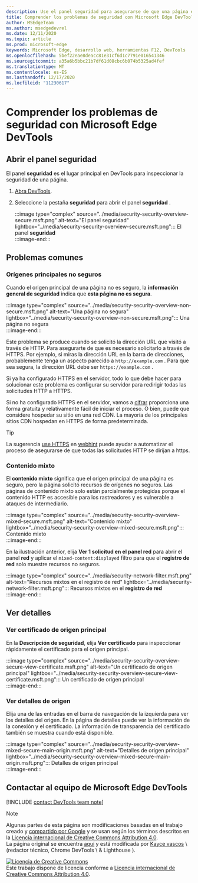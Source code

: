 ```yaml
---
description: Use el panel seguridad para asegurarse de que una página está totalmente protegida por HTTPS.
title: Comprender los problemas de seguridad con Microsoft Edge DevTools
author: MSEdgeTeam
ms.author: msedgedevrel
ms.date: 12/11/2020
ms.topic: article
ms.prod: microsoft-edge
keywords: Microsoft Edge, desarrollo web, herramientas F12, DevTools
ms.openlocfilehash: 5bef22eae8deacc81e31cf6d1c7791e016541346
ms.sourcegitcommit: a35a6b5bbc21b7df61d08cbc6b074b5325ad4fef
ms.translationtype: MT
ms.contentlocale: es-ES
ms.lasthandoff: 12/17/2020
ms.locfileid: "11230617"
---
```

<!-- Copyright Kayce Basques 

   Licensed under the Apache License, Version 2.0 (the "License");
   you may not use this file except in compliance with the License.
   You may obtain a copy of the License at

       https://www.apache.org/licenses/LICENSE-2.0

   Unless required by applicable law or agreed to in writing, software
   distributed under the License is distributed on an "AS IS" BASIS,
   WITHOUT WARRANTIES OR CONDITIONS OF ANY KIND, either express or implied.
   See the License for the specific language governing permissions and
   limitations under the License.  -->  

# Comprender los problemas de seguridad con Microsoft Edge DevTools  

  

<!--Use the **Security** Panel in [Microsoft Edge DevTools][MicrosoftEdgeDevTools] to make sure HTTPS is properly implemented on a page.  Navigate to **Why HTTPS Matters** to learn why every website should be protected with HTTPS, even sites that do not handle sensitive user data.  -->  

<!--todo: add section when why-https is available -->  

## Abrir el panel seguridad  

El panel **seguridad** es el lugar principal en DevTools para inspeccionar la seguridad de una página.  

1.  [Abra DevTools][DevToolsOpen].  
1.  Seleccione la pestaña **seguridad** para abrir el panel **seguridad** .  
    
    :::image type="complex" source="../media/security-security-overview-secure.msft.png" alt-text="El panel seguridad" lightbox="../media/security-security-overview-secure.msft.png":::
       El panel **seguridad**  
    :::image-end:::  
    
## Problemas comunes  

### Orígenes principales no seguros  

Cuando el origen principal de una página no es seguro, la **información general de seguridad** indica que **esta página no es segura**.  

:::image type="complex" source="../media/security-security-overview-non-secure.msft.png" alt-text="Una página no segura" lightbox="../media/security-security-overview-non-secure.msft.png":::
   Una página no segura  
:::image-end:::  

Este problema se produce cuando se solicitó la dirección URL que visitó a través de HTTP.  Para asegurarte de que es necesario solicitarlo a través de HTTPS.  Por ejemplo, si miras la dirección URL en la barra de direcciones, probablemente tenga un aspecto parecido a `http://example.com` .  Para que sea segura, la dirección URL debe ser `https://example.com` .  

Si ya ha configurado HTTPS en el servidor, todo lo que debe hacer para solucionar este problema es configurar su servidor para redirigir todas las solicitudes HTTP a HTTPS.  

Si no ha configurado HTTPS en el servidor, vamos a [cifrar][LetsEncrypt] proporciona una forma gratuita y relativamente fácil de iniciar el proceso.  O bien, puede que considere hospedar su sitio en una red CDN.  La mayoría de los principales sitios CDN hospedan en HTTPS de forma predeterminada.  

> [!TIP]
> La sugerencia [use HTTPS][WebhintUseHttps] en [webhint][Webhint] puede ayudar a automatizar el proceso de asegurarse de que todas las solicitudes HTTP se dirijan a https.  

### Contenido mixto  

El **contenido mixto** significa que el origen principal de una página es seguro, pero la página solicitó recursos de orígenes no seguros.  Las páginas de contenido mixto solo están parcialmente protegidas porque el contenido HTTP es accesible para los rastreadores y es vulnerable a ataques de intermediario.  

:::image type="complex" source="../media/security-security-overview-mixed-secure.msft.png" alt-text="Contenido mixto" lightbox="../media/security-security-overview-mixed-secure.msft.png":::
   Contenido mixto  
:::image-end:::  

En la ilustración anterior, elija **Ver 1 solicitud en el panel red** para abrir el panel **red** y aplicar el `mixed-content:displayed` filtro para que el **registro de red** solo muestre recursos no seguros.  

:::image type="complex" source="../media/security-network-filter.msft.png" alt-text="Recursos mixtos en el registro de red" lightbox="../media/security-network-filter.msft.png":::
   Recursos mixtos en el **registro de red**  
:::image-end:::  

## Ver detalles  

### Ver certificado de origen principal  

En la **Descripción de seguridad**, elija **Ver certificado** para inspeccionar rápidamente el certificado para el origen principal.  

:::image type="complex" source="../media/security-security-overview-secure-view-certificate.msft.png" alt-text="Un certificado de origen principal" lightbox="../media/security-security-overview-secure-view-certificate.msft.png":::
   Un certificado de origen principal  
:::image-end:::  

### Ver detalles de origen  

Elija una de las entradas en el barra de navegación de la izquierda para ver los detalles del origen.  En la página de detalles puede ver la información de la conexión y el certificado.  La información de transparencia del certificado también se muestra cuando está disponible.  

:::image type="complex" source="../media/security-security-overview-mixed-secure-main-origin.msft.png" alt-text="Detalles de origen principal" lightbox="../media/security-security-overview-mixed-secure-main-origin.msft.png":::
   Detalles de origen principal  
:::image-end:::  

## Contactar al equipo de Microsoft Edge DevTools  

[!INCLUDE [contact DevTools team note](../includes/contact-devtools-team-note.md)]  

<!-- links -->  

[MicrosoftEdgeDevTools]: ../../devtools-guide-chromium/index.md "Herramientas para desarrolladores de Microsoft Edge (cromo) | Microsoft docs"  
[DevToolsOpen]: ../open/index.md "Abrir Microsoft Edge DevTools | Microsoft docs"  

[LetsEncrypt]: https://letsencrypt.org "Vamos a cifrar los certificados SSL/TLS sin cifrar"  

[Webhint]: https://webhint.io "webhint"  
[WebhintUseHttps]: https://webhint.io/docs/user-guide/hints/hint-https-only "Usar HTTPS | documentación de webhint"  

<!--[mixed]: /web/fundamentals/security/prevent-mixed-content/what-is-mixed-content ""  -->

> [!NOTE]
> Algunas partes de esta página son modificaciones basadas en el trabajo creado y [compartido por Google][GoogleSitePolicies] y se usan según los términos descritos en la [Licencia internacional de Creative Commons Attribution 4.0][CCA4IL].  
> La página original se encuentra [aquí](https://developers.google.com/web/tools/chrome-devtools/security/index) y está modificada por [Kayce vascos][KayceBasques] \ (redactor técnico, Chrome DevTools \ & Lighthouse \).  

[![Licencia de Creative Commons][CCby4Image]][CCA4IL]  
Este trabajo dispone de licencia conforme a [Licencia internacional de Creative Commons Attribution 4.0][CCA4IL].  

[CCA4IL]: https://creativecommons.org/licenses/by/4.0  
[CCby4Image]: https://i.creativecommons.org/l/by/4.0/88x31.png  
[GoogleSitePolicies]: https://developers.google.com/terms/site-policies  
[KayceBasques]: https://developers.google.com/web/resources/contributors/kaycebasques  
